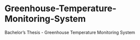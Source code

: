 # Greenhouse-Temperature-Monitoring-System
Bachelor’s Thesis - Greenhouse Temperature Monitoring System
